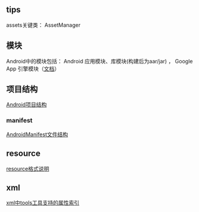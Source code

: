 ## tips
assets关键类： AssetManager
## 模块
Android中的模块包括： Android 应用模块、库模块(构建后为aar/jar) ， Google App 引擎模块（[文档](https://cloud.google.com/tools/android-studio/docs/)）
## 项目结构  
[Android项目结构](https://developer.android.google.cn/studio/projects#ProjectView)  
### manifest  
[AndroidManifest文件结构](https://developer.android.google.cn/guide/topics/manifest/manifest-intro)   
## resource
[resource格式说明](https://developer.android.google.cn/guide/topics/resources/providing-resources)    
## xml
[xml中tools工具支持的属性索引](https://developer.android.google.cn/studio/write/tool-attributes)  
